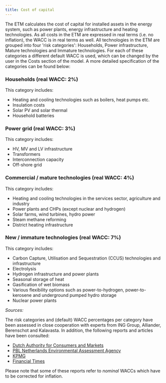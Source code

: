 ```yaml
---
title: Cost of capital
---
```


The ETM calculates the cost of capital for installed assets in the energy system, such as power plants, energy infrastructure and heating technologies. As all costs in the ETM are expressed in real terms (i.e. no inflation), the WACC is in real terms as well. All technologies in the ETM are grouped into four 'risk categories': Households, Power infrastructure, Mature technologies and Immature technologies. For each of these categories a different default WACC is used, which can be changed by the user in the Costs section of the model. A more detailed specification of the categories can be found below:

### Households (real WACC: 2%)
This category includes:
  * Heating and cooling technologies such as boilers, heat pumps etc.
  * Insulation costs
  * Solar PV and solar thermal
  * Household batteries

### Power grid (real WACC: 3%)
This category includes:
  * HV, MV and LV infrastructure
  * Transformers
  * Interconnection capacity
  * Off-shore grid

### Commercial / mature technologies (real WACC: 4%)
This category includes:
  * Heating and cooling technologies in the services sector, agriculture and industry
  * Power plants and CHPs (except nuclear and hydrogen)
  * Solar farms, wind turbines, hydro power
  * Steam methane reforming
  * District heating infrastructure

### New / immature technologies (real WACC: 7%)
This category includes:
  * Carbon Capture, Utilisation and Sequestration (CCUS) technologies and infrastructure
  * Electrolysis
  * Hydrogen infrastructure and power plants
  * Seasonal storage of heat
  * Gasification of wet biomass
  * Various flexibility options such as power-to-hydrogen, power-to-kerosene and underground pumped hydro storage
  * Nuclear power plants

_Sources:_

The risk categories and (default) WACC percentages per category have been assessed in close cooperation with experts from ING Group, Alliander, Berenschot and Kalavasta. In addition, the following reports and articles have been consulted:

* [Dutch Authority for Consumers and Markets](https://www.acm.nl/sites/default/files/old_publication/publicaties/15617_wacc-report-final.pdf)
* [PBL Netherlands Environmental Assessment Agency](https://www.pbl.nl/sites/default/files/rest/cms/publicaties/pbl-2018-conceptadvies-basisbedragen-algemeen-sde-plus-2019_3300.pdf)
* [KPMG](https://assets.kpmg/content/dam/kpmg/ch/pdf/cost-of-capital-study-2018.pdf)
* [Financial Times](https://www.ft.com/content/f9a96304-e980-11e8-885c-e64da4c0f981)

Please note that some of these reports refer to _nominal_ WACCs which have to be corrected for inflation.
